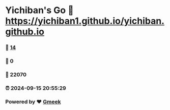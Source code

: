 # Yichiban's Go :link: https://yichiban1.github.io/yichiban.github.io 
### :page_facing_up: [14](https://yichiban1.github.io/yichiban.github.io/tag.html) 
### :speech_balloon: 0 
### :hibiscus: 22070 
### :alarm_clock: 2024-09-15 20:55:29 
### Powered by :heart: [Gmeek](https://github.com/Meekdai/Gmeek)
